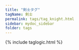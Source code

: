 ```yaml
---
title: "剣士タグ"
tagName: 剣士
permalink: tags/tag_knight.html
sidebar: mydoc_sidebar
folder: tags
---
```

{% include taglogic.html %}
